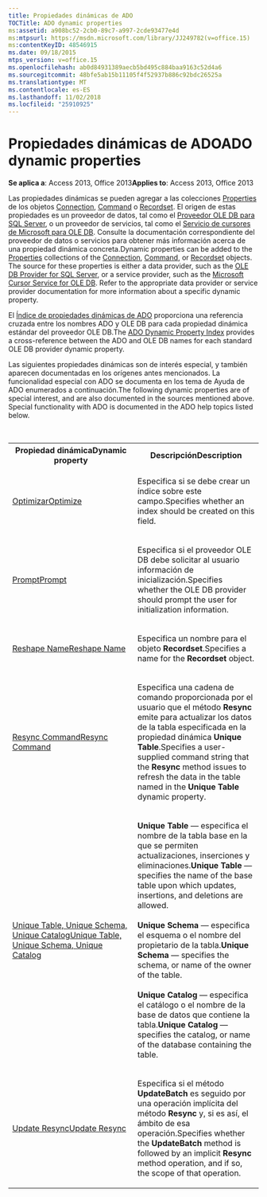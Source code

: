 ```yaml
---
title: Propiedades dinámicas de ADO
TOCTitle: ADO dynamic properties
ms:assetid: a908bc52-2cb0-89c7-a997-2cde93477e4d
ms:mtpsurl: https://msdn.microsoft.com/library/JJ249782(v=office.15)
ms:contentKeyID: 48546915
ms.date: 09/18/2015
mtps_version: v=office.15
ms.openlocfilehash: ab0d84931389aecb5bd495c884baa9163c52d4a6
ms.sourcegitcommit: 48bfe5ab15b11105f4f52937b886c92bdc26525a
ms.translationtype: MT
ms.contentlocale: es-ES
ms.lasthandoff: 11/02/2018
ms.locfileid: "25910925"
---
```

# <a name="ado-dynamic-properties"></a><span data-ttu-id="3285f-102">Propiedades dinámicas de ADO</span><span class="sxs-lookup"><span data-stu-id="3285f-102">ADO dynamic properties</span></span>

<span data-ttu-id="3285f-103">**Se aplica a**: Access 2013, Office 2013</span><span class="sxs-lookup"><span data-stu-id="3285f-103">**Applies to**: Access 2013, Office 2013</span></span>

<span data-ttu-id="3285f-p101">Las propiedades dinámicas se pueden agregar a las colecciones [Properties](properties-collection-ado.md) de los objetos [Connection](connection-object-ado.md), [Command](command-object-ado.md) o [Recordset](recordset-object-ado.md). El origen de estas propiedades es un proveedor de datos, tal como el [Proveedor OLE DB para SQL Server](microsoft-ole-db-provider-for-sql-server.md), o un proveedor de servicios, tal como el [Servicio de cursores de Microsoft para OLE DB](microsoft-cursor-service-for-ole-db-ado-service-component.md). Consulte la documentación correspondiente del proveedor de datos o servicios para obtener más información acerca de una propiedad dinámica concreta.</span><span class="sxs-lookup"><span data-stu-id="3285f-p101">Dynamic properties can be added to the [Properties](properties-collection-ado.md) collections of the [Connection](connection-object-ado.md), [Command](command-object-ado.md), or [Recordset](recordset-object-ado.md) objects. The source for these properties is either a data provider, such as the [OLE DB Provider for SQL Server](microsoft-ole-db-provider-for-sql-server.md), or a service provider, such as the [Microsoft Cursor Service for OLE DB](microsoft-cursor-service-for-ole-db-ado-service-component.md). Refer to the appropriate data provider or service provider documentation for more information about a specific dynamic property.</span></span>

<span data-ttu-id="3285f-107">El [Índice de propiedades dinámicas de ADO](ado-dynamic-property-index.md) proporciona una referencia cruzada entre los nombres ADO y OLE DB para cada propiedad dinámica estándar del proveedor OLE DB.</span><span class="sxs-lookup"><span data-stu-id="3285f-107">The [ADO Dynamic Property Index](ado-dynamic-property-index.md) provides a cross-reference between the ADO and OLE DB names for each standard OLE DB provider dynamic property.</span></span>

<span data-ttu-id="3285f-p102">Las siguientes propiedades dinámicas son de interés especial, y también aparecen documentadas en los orígenes antes mencionados. La funcionalidad especial con ADO se documenta en los tema de Ayuda de ADO enumerados a continuación.</span><span class="sxs-lookup"><span data-stu-id="3285f-p102">The following dynamic properties are of special interest, and are also documented in the sources mentioned above. Special functionality with ADO is documented in the ADO help topics listed below.</span></span>

<br/>

<table>
<colgroup>
<col style="width: 50%" />
<col style="width: 50%" />
</colgroup>
<tbody>
<tr class="even">
<th><span data-ttu-id="3285f-110">Propiedad dinámica</span><span class="sxs-lookup"><span data-stu-id="3285f-110">Dynamic property</span></span></th>
<th><span data-ttu-id="3285f-111">Descripción</span><span class="sxs-lookup"><span data-stu-id="3285f-111">Description</span></span></th>
</tr>
<tr class="odd">
<td><p><span data-ttu-id="3285f-112"><a href="optimize-property-dynamic-ado.md">Optimizar</a></span><span class="sxs-lookup"><span data-stu-id="3285f-112"><a href="optimize-property-dynamic-ado.md">Optimize</a></span></span></p></td>
<td><p><span data-ttu-id="3285f-113">Especifica si se debe crear un índice sobre este campo.</span><span class="sxs-lookup"><span data-stu-id="3285f-113">Specifies whether an index should be created on this field.</span></span></p></td>
</tr>
<tr class="even">
<td><p><span data-ttu-id="3285f-114"><a href="prompt-property-dynamic-ado.md">Prompt</a></span><span class="sxs-lookup"><span data-stu-id="3285f-114"><a href="prompt-property-dynamic-ado.md">Prompt</a></span></span></p></td>
<td><p><span data-ttu-id="3285f-115">Especifica si el proveedor OLE DB debe solicitar al usuario información de inicialización.</span><span class="sxs-lookup"><span data-stu-id="3285f-115">Specifies whether the OLE DB provider should prompt the user for initialization information.</span></span></p></td>
</tr>
<tr class="odd">
<td><p><span data-ttu-id="3285f-116"><a href="reshape-name-property-dynamic-ado.md">Reshape Name</a></span><span class="sxs-lookup"><span data-stu-id="3285f-116"><a href="reshape-name-property-dynamic-ado.md">Reshape Name</a></span></span></p></td>
<td><p><span data-ttu-id="3285f-117">Especifica un nombre para el objeto <strong>Recordset</strong>.</span><span class="sxs-lookup"><span data-stu-id="3285f-117">Specifies a name for the <strong>Recordset</strong> object.</span></span></p></td>
</tr>
<tr class="even">
<td><p><span data-ttu-id="3285f-118"><a href="resync-command-property-dynamic-ado.md">Resync Command</a></span><span class="sxs-lookup"><span data-stu-id="3285f-118"><a href="resync-command-property-dynamic-ado.md">Resync Command</a></span></span></p></td>
<td><p><span data-ttu-id="3285f-119">Especifica una cadena de comando proporcionada por el usuario que el método <strong>Resync</strong> emite para actualizar los datos de la tabla especificada en la propiedad dinámica <strong>Unique Table</strong>.</span><span class="sxs-lookup"><span data-stu-id="3285f-119">Specifies a user-supplied command string that the <strong>Resync</strong> method issues to refresh the data in the table named in the <strong>Unique Table</strong> dynamic property.</span></span></p></td>
</tr>
<tr class="odd">
<td><p><span data-ttu-id="3285f-120"><a href="unique-table-unique-schema-unique-catalog-properties-dynamic-ado.md">Unique Table, Unique Schema, Unique Catalog</a></span><span class="sxs-lookup"><span data-stu-id="3285f-120"><a href="unique-table-unique-schema-unique-catalog-properties-dynamic-ado.md">Unique Table, Unique Schema, Unique Catalog</a></span></span></p></td>
<td><p><span data-ttu-id="3285f-121"><strong>Unique Table</strong> — especifica el nombre de la tabla base en la que se permiten actualizaciones, inserciones y eliminaciones.</span><span class="sxs-lookup"><span data-stu-id="3285f-121"><strong>Unique Table</strong> — specifies the name of the base table upon which updates, insertions, and deletions are allowed.</span></span><br/><br/><span data-ttu-id="3285f-122"><strong>Unique Schema</strong> — especifica el esquema o el nombre del propietario de la tabla.</span><span class="sxs-lookup"><span data-stu-id="3285f-122"><strong>Unique Schema</strong> — specifies the schema, or name of the owner of the table.</span></span><br/><br/><span data-ttu-id="3285f-123"><strong>Unique Catalog</strong> — especifica el catálogo o el nombre de la base de datos que contiene la tabla.</span><span class="sxs-lookup"><span data-stu-id="3285f-123"><strong>Unique Catalog</strong> — specifies the catalog, or name of the database containing the table.</span></span></p></td>
</tr>
<tr class="even">
<td><p><span data-ttu-id="3285f-124"><a href="update-resync-property-dynamic-ado.md">Update Resync</a></span><span class="sxs-lookup"><span data-stu-id="3285f-124"><a href="update-resync-property-dynamic-ado.md">Update Resync</a></span></span></p></td>
<td><p><span data-ttu-id="3285f-125">Especifica si el método <strong>UpdateBatch</strong> es seguido por una operación implícita del método <strong>Resync</strong> y, si es así, el ámbito de esa operación.</span><span class="sxs-lookup"><span data-stu-id="3285f-125">Specifies whether the <strong>UpdateBatch</strong> method is followed by an implicit <strong>Resync</strong> method operation, and if so, the scope of that operation.</span></span></p></td>
</tr>
</tbody>
</table>

<br/>

